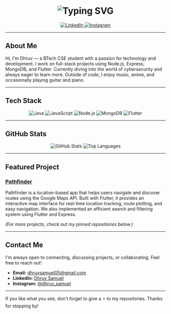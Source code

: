 <h1 align="center">
  <img src="https://readme-typing-svg.demolab.com?font=Fira+Code&size=30&pause=1000&color=00F7FF&center=true&vCenter=true&width=435&lines=Hi%2C+I'm+Dhruv!;A+Developer+%F0%9F%92%BB;Cybersec+Enthusiast+%F0%9F%A5%B7;Flutter+%26+Backend+Dev+%F0%9F%97%84%EF%B8%8F" alt="Typing SVG" />
</h1>

<p align="center">
  <a href="https://www.linkedin.com/in/dhruv-samuel-0211a527a/">
    <img src="https://img.shields.io/badge/LinkedIn-DhruvSamuel-2ecc71?style=for-the-badge&logo=linkedin" alt="LinkedIn" />
  </a>
  <a href="https://www.instagram.com/dhruv_samuel/">
    <img src="https://img.shields.io/badge/Instagram-DhruvSamuel-2ecc71?style=for-the-badge&logo=instagram" alt="Instagram" />
  </a>
</p>

---

## About Me

Hi, I'm Dhruv — a BTech CSE student with a passion for technology and development. I work on full-stack projects using Node.js, Express, MongoDB, and Flutter. Currently diving into the world of cybersecurity and always eager to learn more. Outside of code, I enjoy music, anime, and occasionally playing guitar and piano.

---

## Tech Stack

<div align="center">
  <img src="https://img.shields.io/badge/Java-ED8B00?style=for-the-badge&logo=java&logoColor=white" alt="Java" />
  <img src="https://img.shields.io/badge/JavaScript-F7DF1E?style=for-the-badge&logo=javascript&logoColor=black" alt="JavaScript" />
  <img src="https://img.shields.io/badge/Node.js-339933?style=for-the-badge&logo=node.js&logoColor=white" alt="Node.js" />
  <img src="https://img.shields.io/badge/MongoDB-4EA94B?style=for-the-badge&logo=mongodb&logoColor=white" alt="MongoDB" />
  <img src="https://img.shields.io/badge/Flutter-02569B?style=for-the-badge&logo=flutter&logoColor=white" alt="Flutter" />
</div>

---

## GitHub Stats

<div align="center">
  <img src="https://github-readme-stats.vercel.app/api?username=xponent-dmg&show_icons=true&theme=vue" alt="GitHub Stats" />
  <img src="https://github-readme-stats.vercel.app/api/top-langs/?username=xponent-dmg&layout=compact&theme=vue" alt="Top Languages" />
</div>

---

## Featured Project

### [Pathfinder](https://github.com/Embontooth/pathfinder_Dhruv)
Pathfinder is a location-based app that helps users navigate and discover routes using the Google Maps API. Built with Flutter, it provides an interactive map interface for real-time location tracking, route plotting, and easy navigation. We also implemented an efficient search and filtering system using Flutter and Express.

*(For more projects, check out my pinned repositories below.)*

---

## Contact Me

I'm always open to connecting, discussing projects, or collaborating. Feel free to reach out!

- **Email:** [dhruvsamuel05@gmail.com](mailto:dhruvsamuel05@gmail.com)
- **LinkedIn:** [Dhruv Samuel](https://www.linkedin.com/in/dhruv-samuel-0211a527a/)
- **Instagram:** [@dhruv_samuel](https://www.instagram.com/dhruv_samuel/)

---

If you like what you see, don't forget to give a ⭐ to my repositories. Thanks for stopping by!
